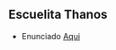 ## Escuelita Thanos

- Enunciado [Aqui](https://docs.google.com/document/d/1IKrJkdbPyoxfHqREIfqzxpsBdANcL2g9gvs9t-IR30E/edit "Heading link")